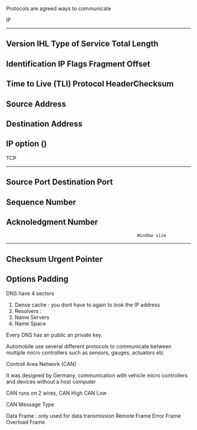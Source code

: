 Protocols are agreed ways to communicate 


IP
  

---------------------------------------------------------------------------
Version   IHL    Type of Service   Total Length
------------------------------------------------------------------------------
Identification    IP Flags   Fragment Offset
-----------------------------------------------------------------------------
Time to Live (TLI)    Protocol   HeaderChecksum
-----------------------------------------------------------------------------
Source Address
-------------------------------------------------------------------
Destination Address
------------------------------------------------------------------
IP option ()
------------------------------------------------



TCP

--------------------------------------------------------------------------
Source Port               Destination Port
-------------------------------------------------------------------------
Sequence Number
-----------------------------------------------------------------
Acknoledgment Number
----------------------------------------------------------------
                                                      Window size
-------------------------------------------------------------------
Checksum            Urgent Pointer
-------------------------------------------------------
Options                   Padding
-------------------------------------------------


DNS have 4 sectors  

1. Dense cache : you dont have to again to look the IP address
2. Resolvers : 
3. Name Servers
4. Name Space



Every DNS has an public an private key.


Automobile use several different protocols to communicate between multiple micro controllers such as sensors, gauges, actuators etc

Controll Area Network (CAN)

It was designed by Germany, communication with vehicle micro controllers and devices without a host computer

CAN runs on 2 wires, 
  CAN High
  CAN Low

CAN Message Type 

 Data Frame : only used for data transmission 
 Remote Frame 
 Error Frame 
 Overload Frame